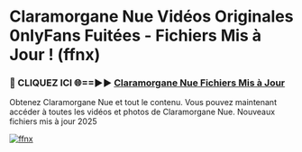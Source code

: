 # Claramorgane Nue Vidéos Originales 0nlyFans Fuitées - Fichiers Mis à Jour ! (ffnx)

<h3>🔴 CLIQUEZ ICI 🌐==►► <a href="https://tinyurl.com/2pmr4ezf" rel="nofollow">Claramorgane Nue Fichiers Mis à Jour</a></h3>

Obtenez Claramorgane Nue et tout le contenu. Vous pouvez maintenant accéder à toutes les vidéos et photos de Claramorgane Nue. Nouveaux fichiers mis à jour 2025

[![ffnx](https://i.imgur.com/6SNvagu.gif)](https://tinyurl.com/2pmr4ezf)
